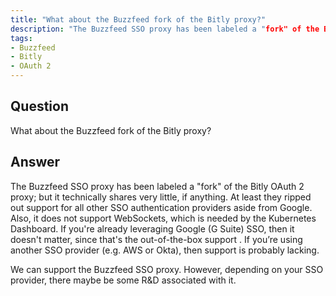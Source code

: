 ```yaml
---
title: "What about the Buzzfeed fork of the Bitly proxy?"
description: "The Buzzfeed SSO proxy has been labeled a "fork" of the Bitly OAuth 2 proxy; but it technically shares very little, if anything."
tags:
- Buzzfeed
- Bitly
- OAuth 2
---
```


## Question

What about the Buzzfeed fork of the Bitly proxy?

## Answer

The Buzzfeed SSO proxy has been labeled a "fork" of the Bitly OAuth 2 proxy; but it technically shares very little, if anything. At least they ripped out support for all other SSO authentication providers aside from Google. Also, it does not support WebSockets, which is needed by the Kubernetes Dashboard. If you're already leveraging Google (G Suite) SSO, then it doesn't matter, since that's the out-of-the-box support . If you’re using another SSO provider (e.g. AWS or Okta), then support is probably lacking.

We can support the Buzzfeed SSO proxy. However, depending on your SSO provider, there maybe be some R&D associated with it.
